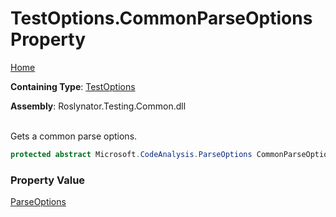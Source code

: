 # TestOptions\.CommonParseOptions Property

[Home](../../../../README.md)

**Containing Type**: [TestOptions](../README.md)

**Assembly**: Roslynator\.Testing\.Common\.dll

\
Gets a common parse options\.

```csharp
protected abstract Microsoft.CodeAnalysis.ParseOptions CommonParseOptions { get; }
```

### Property Value

[ParseOptions](https://docs.microsoft.com/en-us/dotnet/api/microsoft.codeanalysis.parseoptions)

